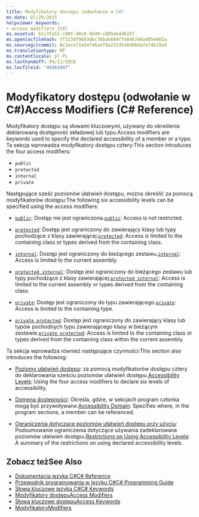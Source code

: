 ```yaml
---
title: Modyfikatory dostępu (odwołanie w C#)
ms.date: 07/20/2015
helpviewer_keywords:
- access modifiers [C#]
ms.assetid: 61c3fa51-c00f-48cb-9b49-c805dedd62d7
ms.openlocfilehash: ff313df9683dbc76bab684ff484b746ad05e065a
ms.sourcegitcommit: 8c2ece71e54f46aef9a2153540d0bda7e74b19a9
ms.translationtype: MT
ms.contentlocale: pl-PL
ms.lasthandoff: 09/11/2018
ms.locfileid: "44361047"
---
```

# <a name="access-modifiers-c-reference"></a><span data-ttu-id="73e8d-102">Modyfikatory dostępu (odwołanie w C#)</span><span class="sxs-lookup"><span data-stu-id="73e8d-102">Access Modifiers (C# Reference)</span></span>
<span data-ttu-id="73e8d-103">Modyfikatory dostępu są słowami kluczowymi, używany do określenia deklarowaną dostępność składowej lub typu.</span><span class="sxs-lookup"><span data-stu-id="73e8d-103">Access modifiers are keywords used to specify the declared accessibility of a member or a type.</span></span> <span data-ttu-id="73e8d-104">Ta sekcja wprowadza modyfikatory dostępu cztery:</span><span class="sxs-lookup"><span data-stu-id="73e8d-104">This section introduces the four access modifiers:</span></span>  
  
-   `public`
-   `protected`
-   `internal`
-   `private`
  
 <span data-ttu-id="73e8d-105">Następujące sześć poziomów ułatwień dostępu, można określić za pomocą modyfikatorów dostępu:</span><span class="sxs-lookup"><span data-stu-id="73e8d-105">The following six accessibility levels can be specified using the access modifiers:</span></span>  
  
- <span data-ttu-id="73e8d-106">[`public`](public.md): Dostęp nie jest ograniczona.</span><span class="sxs-lookup"><span data-stu-id="73e8d-106">[`public`](public.md): Access is not restricted.</span></span>  
  
- <span data-ttu-id="73e8d-107">[`protected`](protected.md): Dostęp jest ograniczony do zawierający klasy lub typy pochodzące z klasy zawierającej.</span><span class="sxs-lookup"><span data-stu-id="73e8d-107">[`protected`](protected.md): Access is limited to the containing class or types derived from the containing class.</span></span>  
  
- <span data-ttu-id="73e8d-108">[`internal`](internal.md): Dostęp jest ograniczony do bieżącego zestawu.</span><span class="sxs-lookup"><span data-stu-id="73e8d-108">[`internal`](internal.md): Access is limited to the current assembly.</span></span>  
  
- <span data-ttu-id="73e8d-109">[`protected internal`](protected-internal.md): Dostęp jest ograniczony do bieżącego zestawu lub typy pochodzące z klasy zawierającej.</span><span class="sxs-lookup"><span data-stu-id="73e8d-109">[`protected internal`](protected-internal.md): Access is limited to the current assembly or types derived from the containing class.</span></span>  
  
- <span data-ttu-id="73e8d-110">[`private`](private.md): Dostęp jest ograniczony do typu zawierającego.</span><span class="sxs-lookup"><span data-stu-id="73e8d-110">[`private`](private.md): Access is limited to the containing type.</span></span>  

- <span data-ttu-id="73e8d-111">[`private protected`](private-protected.md): Dostęp jest ograniczony do zawierający klasy lub typów pochodnych typu zawierającego klasy w bieżącym zestawie.</span><span class="sxs-lookup"><span data-stu-id="73e8d-111">[`private protected`](private-protected.md): Access is limited to the containing class or types derived from the containing class within the current assembly.</span></span>  
  
 <span data-ttu-id="73e8d-112">Ta sekcja wprowadza również następujące czynności:</span><span class="sxs-lookup"><span data-stu-id="73e8d-112">This section also introduces the following:</span></span>  
  
-   <span data-ttu-id="73e8d-113">[Poziomy ułatwień dostępu](../../../csharp/language-reference/keywords/accessibility-levels.md): za pomocą modyfikatorów dostępu cztery do deklarowania sześciu poziomów ułatwień dostępu.</span><span class="sxs-lookup"><span data-stu-id="73e8d-113">[Accessibility Levels](../../../csharp/language-reference/keywords/accessibility-levels.md): Using the four access modifiers to declare six levels of accessibility.</span></span>  
  
-   <span data-ttu-id="73e8d-114">[Domena dostępności](../../../csharp/language-reference/keywords/accessibility-domain.md): Określa, gdzie, w sekcjach program członka mogą być przywoływane.</span><span class="sxs-lookup"><span data-stu-id="73e8d-114">[Accessibility Domain](../../../csharp/language-reference/keywords/accessibility-domain.md): Specifies where, in the program sections, a member can be referenced.</span></span>  
  
-   <span data-ttu-id="73e8d-115">[Ograniczenia dotyczące poziomów ułatwień dostępu przy użyciu](../../../csharp/language-reference/keywords/restrictions-on-using-accessibility-levels.md): Podsumowanie ograniczenia dotyczące używania zadeklarowana poziomów ułatwień dostępu.</span><span class="sxs-lookup"><span data-stu-id="73e8d-115">[Restrictions on Using Accessibility Levels](../../../csharp/language-reference/keywords/restrictions-on-using-accessibility-levels.md): A summary of the restrictions on using declared accessibility levels.</span></span>  
  
## <a name="see-also"></a><span data-ttu-id="73e8d-116">Zobacz też</span><span class="sxs-lookup"><span data-stu-id="73e8d-116">See Also</span></span>  
- [<span data-ttu-id="73e8d-117">Dokumentacja języka C#</span><span class="sxs-lookup"><span data-stu-id="73e8d-117">C# Reference</span></span>](../../../csharp/language-reference/index.md)  
- [<span data-ttu-id="73e8d-118">Przewodnik programowania w języku C#</span><span class="sxs-lookup"><span data-stu-id="73e8d-118">C# Programming Guide</span></span>](../../../csharp/programming-guide/index.md)  
- [<span data-ttu-id="73e8d-119">Słowa kluczowe języka C#</span><span class="sxs-lookup"><span data-stu-id="73e8d-119">C# Keywords</span></span>](../../../csharp/language-reference/keywords/index.md)  
- [<span data-ttu-id="73e8d-120">Modyfikatory dostępu</span><span class="sxs-lookup"><span data-stu-id="73e8d-120">Access Modifiers</span></span>](../../../csharp/programming-guide/classes-and-structs/access-modifiers.md)  
- [<span data-ttu-id="73e8d-121">Słowa kluczowe dostępu</span><span class="sxs-lookup"><span data-stu-id="73e8d-121">Access Keywords</span></span>](../../../csharp/language-reference/keywords/access-keywords.md)  
- [<span data-ttu-id="73e8d-122">Modyfikatory</span><span class="sxs-lookup"><span data-stu-id="73e8d-122">Modifiers</span></span>](../../../csharp/language-reference/keywords/modifiers.md)
